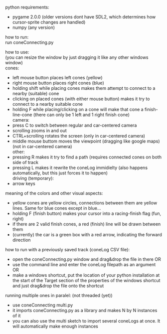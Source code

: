 python requirements: <br/>
- pygame 2.0.0 (older versions dont have SDL2, which determines how cursor-sprite changes are handled) <br/>
- numpy (any version) <br/>

how to run: <br/>
  run coneConnecting.py

how to use: <br/>
  (you can resize the window by just dragging it like any other windows window) <br/>
cones:
- left mouse button places left cones (yellow)
- right mouse button places right cones (blue)
- holding shift while placing cones makes them attempt to connect to a nearby (suitable) cone
- clicking on placed cones (with either mouse button) makes it try to connect to a nearby suitable cone
- holding F while placing/clicking on a cone will make that cone a finish-line-cone (there can only be 1 left and 1 right finish cone) <br/>
camera:
- press C to switch between regular and car-centered camera
- scrolling zooms in and out
- CTRL+scrolling rotates the screen (only in car-centered camera)
- middle mouse buttom moves the viewpoint (dragging like google maps) (not in car-centered camera) <br/>
other:
- pressing R makes it try to find a path (requires connected cones on both side of track
- pressing L makes it rewrite the coneLog immidielty (also happens automatically, but this just forces it to happen) <br/>
driving (temporary):
- arrow keys

meaning of the colors and other visual aspects: <br/>
- yellow cones are yellow circles, connections between them are yellow lines. Same for blue cones except in blue...
- holding F (finish button) makes your cursor into a racing-finish flag (fun, right)
- if there are 2 valid finish cones, a red (finish) line will be drawn between them
- (currently) the car is a green box with a red arrow, indicating the forward direction


how to run with a previously saved track (coneLog CSV file): <br/>
- open the coneConnecting.py window and drag&drop the file in there  OR
- use the command line and enter the coneLog filepath as an argument  OR
- make a windows shortcut, put the location of your python installation at the start of the Target section of the properties of the windows shortcut and just drag&drop the file onto the shortcut <br/>

running multiple ones in paralel: (not threaded (yet)) <br/>
- use coneConnecting multi.py <br/>
- it imports coneConnecting.py as a library and makes N by N instances of it <br/>
- you can also use the multi sketch to import several coneLogs at once. It will automatically make enough instances <br/>
